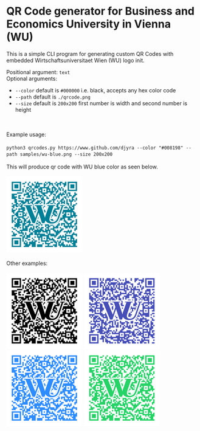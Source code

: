 # QR Code generator for Business and Economics University in Vienna (WU) <br>

This is a simple CLI program for generating custom QR Codes with embedded Wirtschaftsuniversitaet Wien (WU) logo init.

Positional argument: `text` <br>
Optional arguments: 
- `--color` default is `#000000` i.e. black, accepts any hex color code
- `--path` default is `./qrcode.png`
- `--size` default is `200x200` first number is width and second number is height

<br></br>
Example usage:
 <br><br>
`python3 qrcodes.py https://www.github.com/djyra --color "#008198" --path samples/wu-blue.png --size 200x200`
<br></br>
This will produce qr code with WU blue color as seen below. <br><br>
![WU Blue QR code](samples/wu-blue.png)
<br></br>
Other examples:
<br></br>
![WU default QR code](samples/default.png) ![WU Teams QR code](samples/teams.png) ![WU Zoom Invite QR code](samples/zoom.png) ![WU WhatsApp Invite QR code](samples/whatsapp.png)



